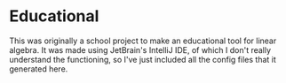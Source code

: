 # Educational
This was originally a school project to make an educational tool for linear algebra. It was made using JetBrain's IntelliJ IDE, 
of which I don't really understand the functioning, so I've just included all the config files that it generated here.
